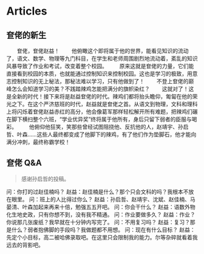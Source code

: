 # Articles

## 奆佬的新生

&emsp;&emsp;奆佬，奆佬赵益！
&emsp;&emsp;他俯瞰这个即将属于他的世界，能看见知识的流动了，语文、数学、物理等九门科目，在学生和老师周围剧烈地流动着，紊乱的知识风暴导致了作业和考试，改变着整个校园。
&emsp;&emsp;原来这就是奆佬的力量，它们能直接看到校园的本质，也就能通过控制知识来控制校园。这也是学习的极致，用意志控制知识的无上秘法，那秘法难以学习，只有他做到了！
&emsp;&emsp;不登上奆佬的巅峰怎么会知道学习的美？不践踏辣鸡怎能把满分的旗帜染红？
&emsp;&emsp;这就对了！这是全新的时代！接下来将是赵益奆佬的时代。辣鸡们都将抬头瞻仰，匍匐在他的荣光之下。在这个严济慈班的时代，赵益就是奆佬之首。从语文到物理，文科和理科上将闪烁着奆佬赵益赤红的高分，他会像葛军那样轻松解开所有难题，把辣鸡们碾在脚下横扫整个六班，“学业优异奖”终将属于他所有，身后只留下弱者的臣服与喝彩。
&emsp;&emsp;他俯仰他狂笑，笑那些曾经试图阻挠他、反抗他的人，赵靖宇、孙启哲、叶森……这些人最终都变成了他脚下的辣鸡，有了他们作为垫脚石，他才能向满分冲刺，最终称霸学校！

## 奆佬 Q\&A
> 感谢孙启哲的投稿。

问：你打的过赵佳楠吗？
赵益：赵佳楠是什么？那个只会文科的吗？我根本不放在眼里。
问：班上的人比得过你么？
赵益：孙启哲、赵靖宇、沈斌、赵佳楠、马晏清、叶森加起来再来十倍，勉强五五开吧。
问：你会干什么？
赵益：语数外物化生地史政，只有你想不到，没有我不精通。
问：作业要做多久？
赵益：作业？你说那几张废纸？我早就在十分钟内写完了。
问：不用复习吗？
赵益：复习？那是什么？弱者抱佛脚的手段吗？我做题都不用想。
问：现在有什么目标？
赵益：先定个小目标，高二被哈佛录取吧。在这里只会限制我的能力。尔等杂碎就看着我远去的背影吧。
